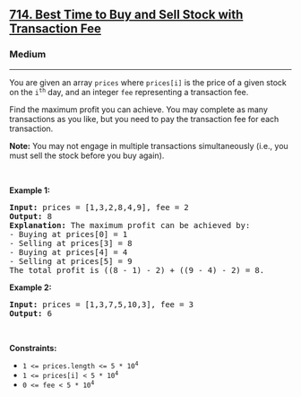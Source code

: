 <h2><a href="https://leetcode.com/problems/best-time-to-buy-and-sell-stock-with-transaction-fee/solution/">714. Best Time to Buy and Sell Stock with Transaction Fee</a></h2><h3>Medium</h3><hr><div><p>You are given an array <code>prices</code> where <code>prices[i]</code> is the price of a given stock on the <code>i<sup>th</sup></code> day, and an integer <code>fee</code> representing a transaction fee.</p>

<p>Find the maximum profit you can achieve. You may complete as many transactions as you like, but you need to pay the transaction fee for each transaction.</p>

<p><strong>Note:</strong> You may not engage in multiple transactions simultaneously (i.e., you must sell the stock before you buy again).</p>

<p>&nbsp;</p>
<p><strong class="example">Example 1:</strong></p>

<pre><strong>Input:</strong> prices = [1,3,2,8,4,9], fee = 2
<strong>Output:</strong> 8
<strong>Explanation:</strong> The maximum profit can be achieved by:
- Buying at prices[0] = 1
- Selling at prices[3] = 8
- Buying at prices[4] = 4
- Selling at prices[5] = 9
The total profit is ((8 - 1) - 2) + ((9 - 4) - 2) = 8.
</pre>

<p><strong class="example">Example 2:</strong></p>

<pre><strong>Input:</strong> prices = [1,3,7,5,10,3], fee = 3
<strong>Output:</strong> 6
</pre>

<p>&nbsp;</p>
<p><strong>Constraints:</strong></p>

<ul>
	<li><code>1 &lt;= prices.length &lt;= 5 * 10<sup>4</sup></code></li>
	<li><code>1 &lt;= prices[i] &lt; 5 * 10<sup>4</sup></code></li>
	<li><code>0 &lt;= fee &lt; 5 * 10<sup>4</sup></code></li>
</ul>
</div>